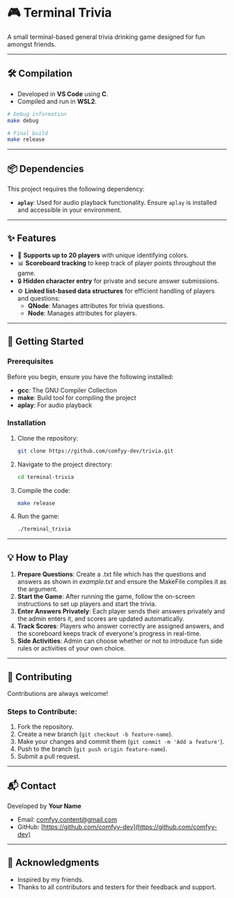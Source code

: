 # 🎮 Terminal Trivia

A small terminal-based general trivia drinking game designed for fun amongst friends. 

---

## 🛠 Compilation

- Developed in **VS Code** using **C**.
- Compiled and run in **WSL2**.

```bash
# Debug information
make debug

# Final build
make release
```

---

## 📦 Dependencies

This project requires the following dependency:

- **`aplay`**: Used for audio playback functionality. Ensure `aplay` is installed and accessible in your environment.

---

## ✨ Features

- 🎨 **Supports up to 20 players** with unique identifying colors.
- 📊 **Scoreboard tracking** to keep track of player points throughout the game.
- 🔒 **Hidden character entry** for private and secure answer submissions.
- ⚙️ **Linked list-based data structures** for efficient handling of players and questions:
  - **QNode**: Manages attributes for trivia questions.
  - **Node**: Manages attributes for players.

---

## 🚀 Getting Started

### Prerequisites
Before you begin, ensure you have the following installed:
- **gcc**: The GNU Compiler Collection
- **make**: Build tool for compiling the project
- **aplay**: For audio playback

### Installation

1. Clone the repository:
   ```bash
   git clone https://github.com/comfyy-dev/trivia.git
   ```

2. Navigate to the project directory:
   ```bash
   cd terminal-trivia
   ```

3. Compile the code:
   ```bash
   make release
   ```

4. Run the game:
   ```bash
   ./terminal_trivia
   ```

---

## 💡 How to Play

1. **Prepare Questions**: Create a .txt file which has the questions and answers as shown in *example.txt* and ensure the MakeFile compiles it as the argument.
2. **Start the Game**: After running the game, follow the on-screen instructions to set up players and start the trivia.
3. **Enter Answers Privately**: Each player sends their answers privately and the admin enters it, and scores are updated automatically.
4. **Track Scores**: Players who answer correctly are assigned answers, and the scoreboard keeps track of everyone's progress in real-time.
5. **Side Activities**: Admin can choose whether or not to introduce fun side rules or activities of your own choice.

---

## 🤝 Contributing

Contributions are always welcome!  

### Steps to Contribute:
1. Fork the repository.
2. Create a new branch (`git checkout -b feature-name`).
3. Make your changes and commit them (`git commit -m 'Add a feature'`).
4. Push to the branch (`git push origin feature-name`).
5. Submit a pull request.

---


## 📬 Contact

Developed by **Your Name**  
- Email: [comfyy.content@gmail.com](mailto:comfyy.content@gmail.com)  
- GitHub: [https://github.com/comfyy-dev](https://github.com/comfyy-dev)

---

## 🎉 Acknowledgments

- Inspired by my friends.
- Thanks to all contributors and testers for their feedback and support.
